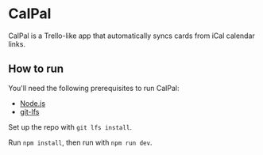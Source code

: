 # CalPal

CalPal is a Trello-like app that automatically syncs cards from iCal calendar links.

## How to run

You'll need the following prerequisites to run CalPal:

- [Node.js](https://nodejs.org/en/)
- [git-lfs](https://github.com/git-lfs/git-lfs)

Set up the repo with `git lfs install`.

Run `npm install`, then run with `npm run dev`.


